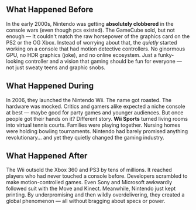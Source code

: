 ## What Happened Before

In the early 2000s, Nintendo was getting **absolutely clobbered** in the console wars (even though pcs existed). The GameCube sold, but not enough — It couldn't match the raw horsepower of the graphics card on the PS2 or the OG Xbox. Instead of worrying about that, the *quietly* started working on a console that had motion detective controllers. No ginormous GPU, no HDR graphics (joke), and no online ecosystem. Just a funky-looking controller and a vision that gaming should be fun for everyone — not just sweaty teens and graphic snobs.

## What Happened During

In 2006, they launched the Nintendo Wii. The name got roasted. The hardware was mocked. Critics and gamers alike expected a niche console at best — maybe good for party games and younger audiences. But once people got their hands on it? Different story. **Wii Sports** turned living rooms into virtual tennis courts. Families were playing together. Nursing homes were holding bowling tournaments. Nintendo had barely promised anything revolutionary… and yet they quietly changed the gaming industry.

## What Happened After

The Wii outsold the Xbox 360 and PS3 by tens of millions. It reached players who had never touched a console before. Developers scrambled to make motion-controlled games. Even Sony and Microsoft awkwardly followed suit with the Move and Kinect. Meanwhile, Nintendo just kept printing. By underpromising and then wildly overdelivering, they created a global phenomenon — all without bragging about specs or power.
